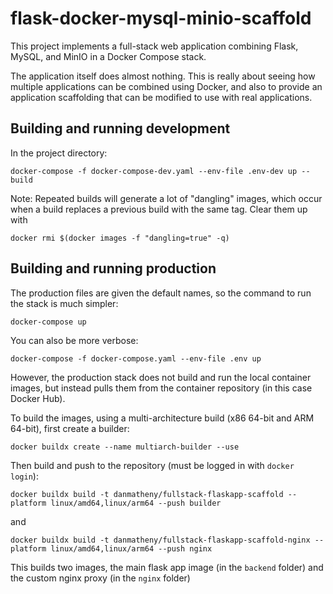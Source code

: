 # flask-docker-mysql-minio-scaffold

This project implements a full-stack web application combining Flask, MySQL, and MinIO in a Docker Compose stack.

The application itself does almost nothing. This is really about seeing how multiple applications can be combined using Docker, and also to provide an application scaffolding that can be modified to use with real applications.

## Building and running development

In the project directory:

    docker-compose -f docker-compose-dev.yaml --env-file .env-dev up --build

Note: Repeated builds will generate a lot of "dangling" images, which occur when a build replaces a previous build with the same tag. Clear them up with

    docker rmi $(docker images -f "dangling=true" -q)

## Building and running production

The production files are given the default names, so the command to run the stack is much simpler:

    docker-compose up

You can also be more verbose:

    docker-compose -f docker-compose.yaml --env-file .env up

However, the production stack does not build and run the local container images, but instead pulls them from the container repository (in this case Docker Hub).

To build the images, using a multi-architecture build (x86 64-bit and ARM 64-bit), first create a builder:

    docker buildx create --name multiarch-builder --use

Then build and push to the repository (must be logged in with `docker login`):

    docker buildx build -t danmatheny/fullstack-flaskapp-scaffold --platform linux/amd64,linux/arm64 --push builder

and

    docker buildx build -t danmatheny/fullstack-flaskapp-scaffold-nginx --platform linux/amd64,linux/arm64 --push nginx

This builds two images, the main flask app image (in the `backend` folder) and the custom nginx proxy (in the `nginx` folder)
